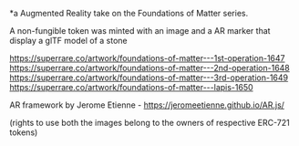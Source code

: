 *a Augmented Reality take on the Foundations of Matter series.

A non-fungible token was minted with an image and a AR marker that display a glTF model of a stone

https://superrare.co/artwork/foundations-of-matter---1st-operation-1647
https://superrare.co/artwork/foundations-of-matter---2nd-operation-1648
https://superrare.co/artwork/foundations-of-matter---3rd-operation-1649
https://superrare.co/artwork/foundations-of-matter---lapis-1650

AR framework by Jerome Etienne - https://jeromeetienne.github.io/AR.js/

(rights to use both the images belong to the owners of respective ERC-721 tokens)
